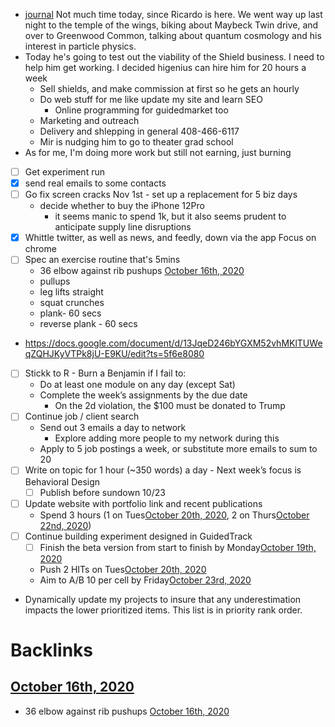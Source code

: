 - [journal](<journal.md>) Not much time today, since Ricardo is here. We went way up last night to the temple of the wings, biking about Maybeck Twin drive, and over to Greenwood Common, talking about quantum cosmology and his interest in particle physics.
- Today he's going to test out the viability of the Shield business. I need to help him get working. I decided higenius can hire him for 20 hours a week
    - Sell shields, and make commission at first so he gets an hourly
    - Do web stuff for me like update my site and learn SEO
        - Online programming for guidedmarket too
    - Marketing and outreach
    - Delivery and shlepping in general 408-466-6117
    - Mir is nudging him to go to theater grad school 
- As for me, I'm doing more work but still not earning, just burning
- [ ] Get experiment run
- [x] send real emails to some contacts
- [ ] Go fix screen cracks Nov 1st - set up a replacement for 5 biz days
    - decide whether to buy the iPhone 12Pro
        - it seems manic to spend 1k, but it also seems prudent to anticipate supply line disruptions
- [x] Whittle twitter, as well as news, and feedly, down via the app Focus on chrome
- [ ] Spec an exercise routine that's 5mins 
    - 36 elbow against rib pushups [October 16th, 2020](<October 16th, 2020.md>)
    - pullups
    - leg lifts straight
    - squat crunches
    - plank- 60 secs
    - reverse plank - 60 secs
- https://docs.google.com/document/d/13JqeD246bYGXM52vhMKlTUWeqZQHJKyVTPk8jU-E9KU/edit?ts=5f6e8080
- [ ] Stickk to R - Burn a Benjamin if I fail to:
    - Do at least one module on any day (except Sat)
    - Complete the week’s assignments by the due date
        - On the 2d violation, the $100 must be donated to Trump
- [ ] Continue job / client search
    - Send out 3 emails a day to network
        - Explore adding more people to my network during this
    - Apply to 5 job postings a week, or substitute more emails to sum to 20
- [ ] Write on topic for 1 hour (~350 words) a day - Next week’s focus is Behavioral Design
    - [ ] Publish before sundown 10/23
- [ ] Update website with portfolio link and recent publications
    - Spend 3 hours (1 on Tues[October 20th, 2020](<October 20th, 2020.md>), 2 on Thurs[October 22nd, 2020](<October 22nd, 2020.md>))
- [ ] Continue building experiment designed in GuidedTrack
    - [ ] Finish the beta version from start to finish by Monday[October 19th, 2020](<October 19th, 2020.md>)
    - Push 2 HITs on Tues[October 20th, 2020](<October 20th, 2020.md>)
    - Aim to A/B 10 per cell by Friday[October 23rd, 2020](<October 23rd, 2020.md>)
- Dynamically update my projects to insure that any underestimation impacts the lower prioritized items. This list is in priority rank order.

# Backlinks
## [October 16th, 2020](<October 16th, 2020.md>)
- 36 elbow against rib pushups [October 16th, 2020](<October 16th, 2020.md>)

